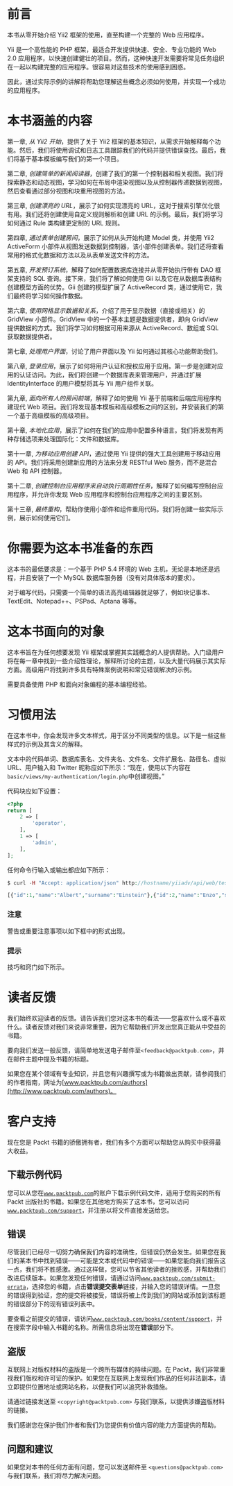 # 前言

本书从零开始介绍 Yii2 框架的使用，直至构建一个完整的 Web 应用程序。

Yii 是一个高性能的 PHP 框架，最适合开发提供快速、安全、专业功能的 Web 2.0 应用程序，以快速创建健壮的项目。然而，这种快速开发需要将常见任务组织在一起以构建完整的应用程序。很容易对这些技术的使用感到困惑。

因此，通过实际示例的讲解将帮助您理解这些概念必须如何使用，并实现一个成功的应用程序。

# 本书涵盖的内容

第一章, *从 Yii2 开始*，提供了关于 Yii2 框架的基本知识，从需求开始解释每个功能。然后，我们将使用调试和日志工具跟踪我们的代码并提供错误查找。最后，我们将基于基本模板编写我们的第一个项目。

第二章, *创建简单的新闻阅读器*，创建了我们的第一个控制器和相关视图。我们将探索静态和动态视图，学习如何在布局中渲染视图以及从控制器传递数据到视图，然后查看通过部分视图和块重用视图的方法。

第三章, *创建漂亮的 URL*，展示了如何实现漂亮的 URL，这对于搜索引擎优化很有用。我们还将创建使用自定义规则解析和创建 URL 的示例。最后，我们将学习如何通过 Rule 类构建更定制的 URL 规则。

第四章, *通过表单创建房间*，展示了如何从头开始构建 Model 类，并使用 Yii2 ActiveForm 小部件从视图发送数据到控制器，该小部件创建表单。我们还将查看常用的格式化数据和方法以及从表单发送文件的方法。

第五章, *开发预订系统*，解释了如何配置数据库连接并从零开始执行带有 DAO 框架支持的 SQL 查询。接下来，我们将了解如何使用 Gii 以及它在从数据库表结构创建模型方面的优势。Gii 创建的模型扩展了 ActiveRecord 类，通过使用它，我们最终将学习如何操作数据。

第六章, *使用网格显示数据和关系*，介绍了用于显示数据（直接或相关）的 GridView 小部件。GridView 中的一个基本主题是数据提供者，即向 GridView 提供数据的方式。我们将学习如何根据可用来源从 ActiveRecord、数组或 SQL 获取数据提供者。

第七章, *处理用户界面*，讨论了用户界面以及 Yii 如何通过其核心功能帮助我们。

第八章, *登录应用*，展示了如何将用户认证和授权应用于应用。第一步是创建对应用的认证访问。为此，我们将创建一个数据库表来管理用户，并通过扩展 IdentityInterface 的用户模型将其与 Yii 用户组件关联。

第九章, *面向所有人的房间前端*，解释了如何使用 Yii 基于前端和后端应用程序构建现代 Web 项目。我们将发现基本模板和高级模板之间的区别，并安装我们的第一个基于高级模板的高级项目。

第十章, *本地化应用*，展示了如何在我们的应用中配置多种语言。我们将发现有两种存储选项来处理国际化：文件和数据库。

第十一章, *为移动应用创建 API*，通过使用 Yii 提供的强大工具创建用于移动应用的 API。我们将采用创建新应用的方法来分发 RESTful Web 服务，而不是混合 Web 和 API 控制器。

第十二章, *创建控制台应用程序来自动执行周期性任务*，解释了如何编写控制台应用程序，并允许你发现 Web 应用程序和控制台应用程序之间的主要区别。

第十三章, *最终重构*，帮助你使用小部件和组件重用代码。我们将创建一些实际示例，展示如何使用它们。

# 你需要为这本书准备的东西

这本书的最低要求是：一个基于 PHP 5.4 环境的 Web 主机，无论是本地还是远程，并且安装了一个 MySQL 数据库服务器（没有对具体版本的要求）。

对于编写代码，只需要一个简单的语法高亮编辑器就足够了，例如块记事本、TextEdit、Notepad++、PSPad、Aptana 等等。

# 这本书面向的对象

这本书旨在为任何想要发现 Yii 框架或掌握其实践概念的人提供帮助。入门级用户将在每一章中找到一些介绍性理论，解释所讨论的主题，以及大量代码展示其实际方面。高级用户将找到许多具有特殊案例说明和常见错误解决的示例。

需要具备使用 PHP 和面向对象编程的基本编程经验。

# 习惯用法

在这本书中，你会发现许多文本样式，用于区分不同类型的信息。以下是一些这些样式的示例及其含义的解释。

文本中的代码单词、数据库表名、文件夹名、文件名、文件扩展名、路径名、虚拟 URL、用户输入和 Twitter 昵称应如下所示：“现在，使用以下内容在`basic/views/my-authentication/login.php`中创建视图。”

代码块应如下设置：

```php
<?php
return [
    2 => [
        'operator',
    ],
    1 => [
        'admin',
    ],
];
```

任何命令行输入或输出都应如下所示：

```php
$ curl -H "Accept: application/json" http://hostname/yiiadv/api/web/test-rest/index

[{"id":1,"name":"Albert","surname":"Einstein"},{"id":2,"name":"Enzo","surname":"Ferrari"},{"id":4,"name":"Mario","surname":"Bros"}]

```

### 注意

警告或重要注意事项以如下框中的形式出现。

### 提示

技巧和窍门如下所示。

# 读者反馈

我们始终欢迎读者的反馈。请告诉我们您对这本书的看法——您喜欢什么或不喜欢什么。读者反馈对我们来说非常重要，因为它帮助我们开发出您真正能从中受益的书籍。

要向我们发送一般反馈，请简单地发送电子邮件至`<feedback@packtpub.com>`，并在邮件主题中提及书籍的标题。

如果您在某个领域有专业知识，并且您有兴趣撰写或为书籍做出贡献，请参阅我们的作者指南，网址为[www.packtpub.com/authors](http://www.packtpub.com/authors)。

# 客户支持

现在您是 Packt 书籍的骄傲拥有者，我们有多个方面可以帮助您从购买中获得最大收益。

## 下载示例代码

您可以从您在[`www.packtpub.com`](http://www.packtpub.com)的账户下载示例代码文件，适用于您购买的所有 Packt 出版社的书籍。如果您在其他地方购买了这本书，您可以访问[`www.packtpub.com/support`](http://www.packtpub.com/support)，并注册以将文件直接发送给您。

## 错误

尽管我们已经尽一切努力确保我们内容的准确性，但错误仍然会发生。如果您在我们的某本书中找到错误——可能是文本或代码中的错误——如果您能向我们报告这一点，我们将不胜感激。通过这样做，您可以节省其他读者的挫败感，并帮助我们改进后续版本。如果您发现任何错误，请通过访问[`www.packtpub.com/submit-errata`](http://www.packtpub.com/submit-errata)，选择您的书籍，点击**错误提交表单**链接，并输入您的错误详情。一旦您的错误得到验证，您的提交将被接受，错误将被上传到我们的网站或添加到该标题的错误部分下的现有错误列表中。

要查看之前提交的错误，请访问[`www.packtpub.com/books/content/support`](https://www.packtpub.com/books/content/support)，并在搜索字段中输入书籍的名称。所需信息将出现在**错误**部分下。

## 盗版

互联网上对版权材料的盗版是一个跨所有媒体的持续问题。在 Packt，我们非常重视我们版权和许可证的保护。如果您在互联网上发现我们作品的任何非法副本，请立即提供位置地址或网站名称，以便我们可以追究补救措施。

请通过链接发送至 `<copyright@packtpub.com>` 与我们联系，以提供涉嫌盗版材料的链接。

我们感谢您在保护我们作者和我们为您提供有价值内容的能力方面提供的帮助。

## 问题和建议

如果您对本书的任何方面有问题，您可以发送邮件至 `<questions@packtpub.com>` 与我们联系，我们将尽力解决问题。
